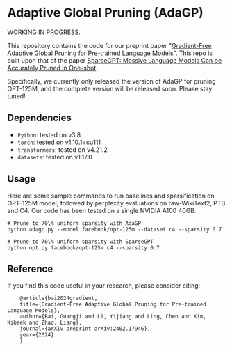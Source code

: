 # Adaptive Global Pruning (AdaGP)

WORKING IN PROGRESS.

This repository contains the code for our preprint paper "[Gradient-Free Adaptive Global Pruning for Pre-trained Language Models](https://arxiv.org/abs/2402.17946)". This repo is built upon that of the paper [SparseGPT: Massive Language Models Can be Accurately Pruned in One-shot](https://arxiv.org/abs/2301.00774).

Specifically, we currently only released the version of AdaGP for pruning OPT-125M, and the complete version will be released soon. Please stay tuned! 

## Dependencies

* `Python`: tested on v3.8
* `torch`: tested on v1.10.1+cu111
* `transformers`: tested on v4.21.2
* `datasets`: tested on v1.17.0

## Usage

Here are some sample commands to run baselines and sparsification on OPT-125M model, followed by perplexity evaluations on raw-WikiText2, PTB and C4.
Our code has been tested on a single NVIDIA A100 40GB.

```
# Prune to 70\% uniform sparsity with AdaGP
python adagp.py --model facebook/opt-125m --dataset c4 --sparsity 0.7

# Prune to 70\% uniform sparsity with SparseGPT
python opt.py facebook/opt-125m c4 --sparsity 0.7
```

## Reference

If you find this code useful in your research, please consider citing:

        @article{bai2024gradient,
        title={Gradient-Free Adaptive Global Pruning for Pre-trained Language Models},
        author={Bai, Guangji and Li, Yijiang and Ling, Chen and Kim, Kibaek and Zhao, Liang},
        journal={arXiv preprint arXiv:2402.17946},
        year={2024}
        }
